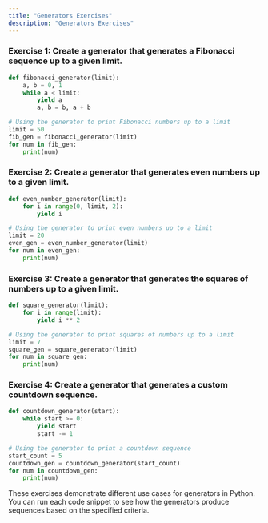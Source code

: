 ```yaml
---
title: "Generators Exercises"
description: "Generators Exercises"
---
```




### Exercise 1: Create a generator that generates a Fibonacci sequence up to a given limit.

```python
def fibonacci_generator(limit):
    a, b = 0, 1
    while a < limit:
        yield a
        a, b = b, a + b

# Using the generator to print Fibonacci numbers up to a limit
limit = 50
fib_gen = fibonacci_generator(limit)
for num in fib_gen:
    print(num)
```

### Exercise 2: Create a generator that generates even numbers up to a given limit.

```python
def even_number_generator(limit):
    for i in range(0, limit, 2):
        yield i

# Using the generator to print even numbers up to a limit
limit = 20
even_gen = even_number_generator(limit)
for num in even_gen:
    print(num)
```

### Exercise 3: Create a generator that generates the squares of numbers up to a given limit.

```python
def square_generator(limit):
    for i in range(limit):
        yield i ** 2

# Using the generator to print squares of numbers up to a limit
limit = 7
square_gen = square_generator(limit)
for num in square_gen:
    print(num)
```

### Exercise 4: Create a generator that generates a custom countdown sequence.

```python
def countdown_generator(start):
    while start >= 0:
        yield start
        start -= 1

# Using the generator to print a countdown sequence
start_count = 5
countdown_gen = countdown_generator(start_count)
for num in countdown_gen:
    print(num)
```

These exercises demonstrate different use cases for generators in Python. You can run each code snippet to see how the generators produce sequences based on the specified criteria.